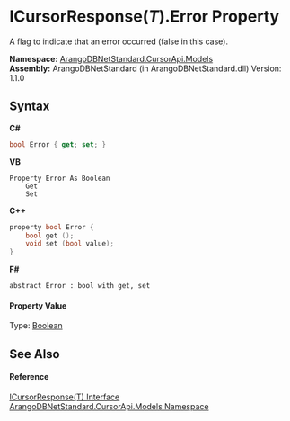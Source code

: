 # ICursorResponse(*T*).Error Property 
 

A flag to indicate that an error occurred (false in this case).

**Namespace:**&nbsp;<a href="35799343-7a53-6c3b-95d1-21ff990d1b8b">ArangoDBNetStandard.CursorApi.Models</a><br />**Assembly:**&nbsp;ArangoDBNetStandard (in ArangoDBNetStandard.dll) Version: 1.1.0

## Syntax

**C#**<br />
``` C#
bool Error { get; set; }
```

**VB**<br />
``` VB
Property Error As Boolean
	Get
	Set
```

**C++**<br />
``` C++
property bool Error {
	bool get ();
	void set (bool value);
}
```

**F#**<br />
``` F#
abstract Error : bool with get, set

```


#### Property Value
Type: <a href="https://docs.microsoft.com/dotnet/api/system.boolean" target="_blank" rel="noopener noreferrer">Boolean</a>

## See Also


#### Reference
<a href="58eaba61-7636-85c7-efd0-d8c578017743">ICursorResponse(T) Interface</a><br /><a href="35799343-7a53-6c3b-95d1-21ff990d1b8b">ArangoDBNetStandard.CursorApi.Models Namespace</a><br />